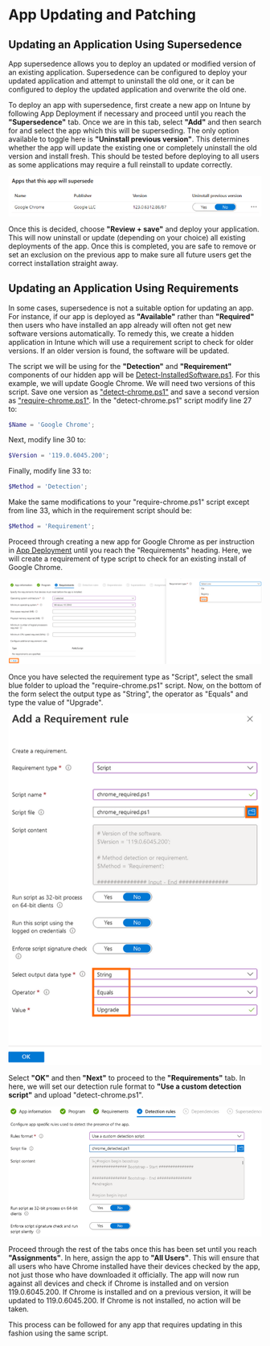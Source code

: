 # App Updating and Patching

## Updating an Application Using Supersedence

App supersedence allows you to deploy an updated or modified version of an existing application. Supersedence can be configured to deploy your updated application and attempt to uninstall the old one, or it can be configured to deploy the updated application and overwrite the old one.

To deploy an app with supersedence, first create a new app on Intune by following App Deployment if necessary and proceed until you reach the **"Supersedence"** tab. Once we are in this tab, select **"Add"** and then search for and select the app which this will be superseding. The only option available to toggle here is **"Uninstall previous version"**. This determines whether the app will update the existing one or completely uninstall the old version and install fresh. This should be tested before deploying to all users as some applications may require a full reinstall to update correctly. 

![Supersedence options](/.assets/Supersede.png)

Once this is decided, choose **"Review + save"** and deploy your application. This will now uninstall or update (depending on your choice) all existing deployments of the app. Once this is completed, you are safe to remove or set an exclusion on the previous app to make sure all future users get the correct installation straight away.

## Updating an Application Using Requirements

In some cases, supersedence is not a suitable option for updating an app. For instance, if our app is deployed as **"Available"** rather than **"Required"** then users who have installed an app already will often not get new software versions automatically. To remedy this, we create a hidden application in Intune which will use a requirement script to check for older versions. If an older version is found, the software will be updated.

The script we will be using for the **"Detection"** and **"Requirement"** components of our hidden app will be [Detect-InstalledSoftware.ps1](https://github.com/System-Admins/PowerShell/blob/main/scripts/microsoft/windows/software/detect-installedsoftware/Detect-InstalledSoftware.ps1). For this example, we will update Google Chrome. We will need two versions of this script. Save one version as ["detect-chrome.ps1"](https://github.com/contrxl/central/blob/main/examples/chrome_detected.ps1) and save a second version as ["require-chrome.ps1"](https://github.com/contrxl/central/blob/main/examples/chrome_required.ps1). In the "detect-chrome.ps1" script modify line 27 to:
```powershell
$Name = 'Google Chrome';
```

Next, modify line 30 to:
```powershell
$Version = '119.0.6045.200';
```

Finally, modify line 33 to:
```powershell
$Method = 'Detection';
```

Make the same modifications to your "require-chrome.ps1" script except from line 33, which in the requirement script should be:
```powershell
$Method = 'Requirement';
```

Proceed through creating a new app for Google Chrome as per instruction in [App Deployment](https://github.com/contrxl/Intune-App-Gallery/blob/main/App%20Management%20Guides/App%20Deployment.md) until you reach the "Requirements" heading. Here, we will create a requirement of type script to check for an existing install of Google Chrome.

![Select "Add" and then select type "Script" to upload the requirement script](/.assets/RequirementScript.png)

Once you have selected the requirement type as "Script", select the small blue folder to upload the "require-chrome.ps1" script. Now, on the bottom of the form select the output type as "String", the operator as "Equals" and type the value of "Upgrade".

![Requirement script blade completed](/.assets/RequirementRule.png)

Select **"OK"** and then **"Next"** to proceed to the **"Requirements"** tab. In here, we will set our detection rule format to **"Use a custom detection script"** and upload "detect-chrome.ps1".

![Custom detection script](/.assets/DetectionRuleUpdate.png)

Proceed through the rest of the tabs once this has been set until you reach **"Assignments"**. In here, assign the app to **"All Users"**. This will ensure that all users who have Chrome installed have their devices checked by the app, not just those who have downloaded it officially. The app will now run against all devices and check if Chrome is installed and on version 119.0.6045.200. If Chrome is installed and on a previous version, it will be updated to 119.0.6045.200. If Chrome is not installed, no action will be taken.

This process can be followed for any app that requires updating in this fashion using the same script.